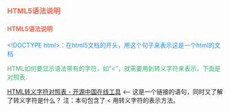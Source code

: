 
<!DOCTYPE html>
<html>
<body>

<h3 style="color:Tomato;">HTML5语法说明</h3>
<h4 style="color:Tomato;">HTML5语法说明</h4>
<p style="color:DodgerBlue;">&lt;!DOCTYPE html>：在html5文档的开头，用这个句子来表示这是一个html的文档</p>

<p style="color:MediumSeaGreen;">HTML如何要显示语法带有的字符，如“&lt;”，就需要用到转义字符来表示，下面是对照表.</p>
<a href="http://tool.oschina.net/commons?type=2">HTML转义字符对照表 - 开源中国在线工具</a>   &lt;-- 这是一个链接的语句，同时又了解了转义字符是什么？ 注：本句包含了 &lt; 用转义字符的表示方法。

</body>
</html>
